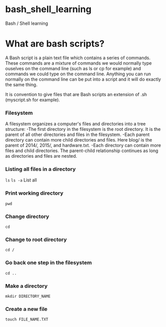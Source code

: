 # bash_shell_learning
Bash / Shell learning

# What are bash scripts?
A Bash script is a plain text file which contains a series of commands. These commands are a mixture of commands we would normally type ouselves on the command line (such as ls or cp for example) and commands we could type on the command line.
Anything you can run normally on the command line can be put into a script and it will do exactly the same thing.

It is convention to give files that are Bash scripts an extension of .sh (myscript.sh for example).

### Filesystem
A filesystem organizes a computer's files and directories into a tree structure:
-The first directory in the filesystem is the root directory. It is the parent of all other directories and files in the filesystem.
-Each parent directory can contain more child directories and files. Here blog/ is the parent of 2014/, 2015/, and hardware.txt.
-Each directory can contain more files and child directories. The parent-child relationship continues as long as directories and files are nested.



### Listing all files in a directory
``` ls ``` 
``` ls -a ``` List all 

### Print working directory
``` pwd ```

### Change directory
``` cd ```

### Change to root directory
``` cd / ```

### Go back one step in the filesystem
``` cd .. ```

### Make a directory
``` mkdir DIRECTORY_NAME ```

### Create a new file
``` touch FILE_NAME.TXT ```
